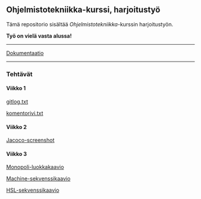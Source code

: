 ## Ohjelmistotekniikka-kurssi, harjoitustyö

Tämä repositorio sisältää *Ohjelmistotekniikka*-kurssin harjoitustyön.

**Työ on vielä vasta alussa!**

---
[Dokumentaatio](https://github.com/riinaalisah/ot-harjoitustyo/tree/master/documentation)

---

### Tehtävät

#### Viikko 1
[gitlog.txt](https://github.com/riinaalisah/ot-harjoitustyo/blob/master/laskarit/viikko1/gitlog.txt)

[komentorivi.txt](https://github.com/riinaalisah/ot-harjoitustyo/blob/master/laskarit/viikko1/komentorivi.txt)

#### Viikko 2
[Jacoco-screenshot](https://github.com/riinaalisah/ot-harjoitustyo/blob/master/laskarit/viikko2/ot-viikko2-laskarit.png)

#### Viikko 3
[Monopoli-luokkakaavio](https://github.com/riinaalisah/ot-harjoitustyo/blob/master/laskarit/viikko3/monopoli_luokkakaavio.jpg)

[Machine-sekvenssikaavio](https://github.com/riinaalisah/ot-harjoitustyo/blob/master/laskarit/viikko3/Sekvenssikaavio_Machine.png)

[HSL-sekvenssikaavio](https://github.com/riinaalisah/ot-harjoitustyo/blob/master/laskarit/viikko3/Sekvenssikaavio_HSL.png)
